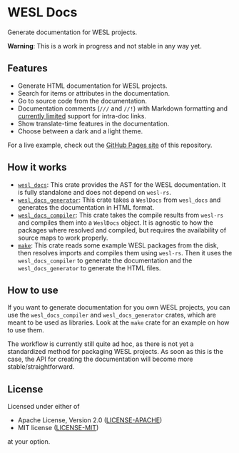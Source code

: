 # WESL Docs

Generate documentation for WESL projects.

**Warning**: This is a work in progress and not stable in any way yet.

## Features

- Generate HTML documentation for WESL projects.
- Search for items or attributes in the documentation.
- Go to source code from the documentation.
- Documentation comments (`///` and `//!`) with Markdown formatting and [currently limited](https://github.com/jannik4/wesl_docs/issues/3) support for intra-doc links.
- Show translate-time features in the documentation.
- Choose between a dark and a light theme.

For a live example, check out the [GitHub Pages site](https://jannik4.github.io/wesl_docs/) of this repository.

## How it works

- [`wesl_docs`](crates/wesl_docs/): This crate provides the AST for the WESL documentation. It is fully standalone and does not depend on `wesl-rs`.
- [`wesl_docs_generator`](crates/wesl_docs_generator/): This crate takes a `WeslDocs` from `wesl_docs` and generates the documentation in HTML format.
- [`wesl_docs_compiler`](crates/wesl_docs_compiler/): This crate takes the compile results from `wesl-rs` and compiles them into a `WeslDocs` object. It is agnostic to how the packages where resolved and compiled, but requires the availability of source maps to work properly.
- [`make`](crates/make/): This crate reads some example WESL packages from the disk, then resolves imports and compiles them using `wesl-rs`. Then it uses the `wesl_docs_compiler` to generate the documentation and the `wesl_docs_generator` to generate the HTML files.

## How to use

If you want to generate documentation for you own WESL projects, you can use the `wesl_docs_compiler` and `wesl_docs_generator` crates, which are meant to be used as libraries. Look at the `make` crate for an example on how to use them.

The workflow is currently still quite ad hoc, as there is not yet a standardized method for packaging WESL projects. As soon as this is the case, the API for creating the documentation will become more stable/straightforward.

## License

Licensed under either of

- Apache License, Version 2.0 ([LICENSE-APACHE](LICENSE-APACHE))
- MIT license ([LICENSE-MIT](LICENSE-MIT))

at your option.
